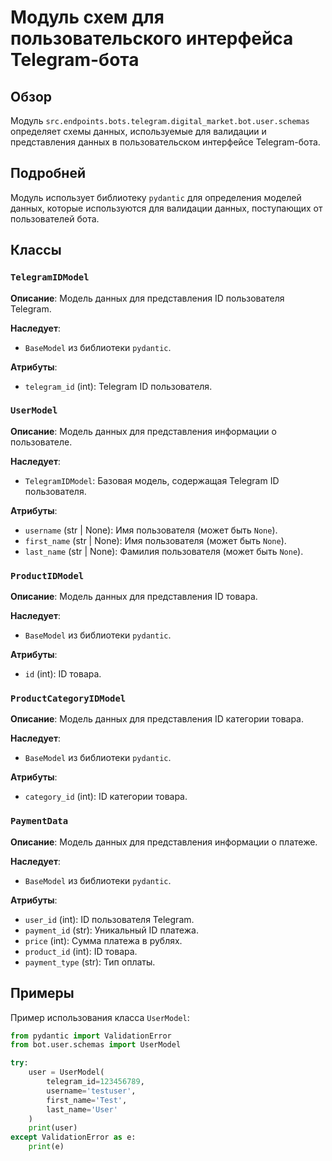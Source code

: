 # Модуль схем для пользовательского интерфейса Telegram-бота

## Обзор

Модуль `src.endpoints.bots.telegram.digital_market.bot.user.schemas` определяет схемы данных, используемые для валидации и представления данных в пользовательском интерфейсе Telegram-бота.

## Подробней

Модуль использует библиотеку `pydantic` для определения моделей данных, которые используются для валидации данных, поступающих от пользователей бота.

## Классы

### `TelegramIDModel`

**Описание**: Модель данных для представления ID пользователя Telegram.

**Наследует**:

*   `BaseModel` из библиотеки `pydantic`.

**Атрибуты**:

*   `telegram_id` (int): Telegram ID пользователя.

### `UserModel`

**Описание**: Модель данных для представления информации о пользователе.

**Наследует**:

*   `TelegramIDModel`: Базовая модель, содержащая Telegram ID пользователя.

**Атрибуты**:

*   `username` (str | None): Имя пользователя (может быть `None`).
*   `first_name` (str | None): Имя пользователя (может быть `None`).
*   `last_name` (str | None): Фамилия пользователя (может быть `None`).

### `ProductIDModel`

**Описание**: Модель данных для представления ID товара.

**Наследует**:

*   `BaseModel` из библиотеки `pydantic`.

**Атрибуты**:

*   `id` (int): ID товара.

### `ProductCategoryIDModel`

**Описание**: Модель данных для представления ID категории товара.

**Наследует**:

*   `BaseModel` из библиотеки `pydantic`.

**Атрибуты**:

*   `category_id` (int): ID категории товара.

### `PaymentData`

**Описание**: Модель данных для представления информации о платеже.

**Наследует**:

*   `BaseModel` из библиотеки `pydantic`.

**Атрибуты**:

*   `user_id` (int): ID пользователя Telegram.
*   `payment_id` (str): Уникальный ID платежа.
*   `price` (int): Сумма платежа в рублях.
*   `product_id` (int): ID товара.
*   `payment_type` (str): Тип оплаты.

## Примеры

Пример использования класса `UserModel`:

```python
from pydantic import ValidationError
from bot.user.schemas import UserModel

try:
    user = UserModel(
        telegram_id=123456789,
        username='testuser',
        first_name='Test',
        last_name='User'
    )
    print(user)
except ValidationError as e:
    print(e)
```